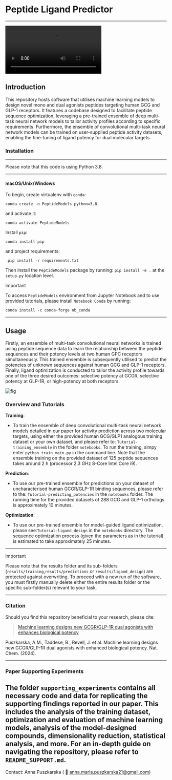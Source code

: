 # Peptide Ligand Predictor 
______________________________
![video](peptide_models/figures/video.mp4)

## Introduction 
This repository hosts software that utilises machine learning models to design 
novel mono and dual agonists peptides targeting human GCG and GLP-1 receptors. 
It features a codebase designed to facilitate peptide sequence optimization, 
leveraging a pre-trained ensemble of deep multi-task neural network models to
tailor activity profiles according to specific requirements. Furthermore, the 
ensemble of convolutional multi-task neural network models can be trained on
user-supplied peptide activity datasets, enabling the fine-tuning of ligand potency
for dual molecular targets.

### Installation
______________________________
Please note that this code is using Python 3.8.
______________________________

#### macOS/Unix/Windows
To begin, create virtualenv with ```conda```:

```conda create -n PeptideModels python=3.8```

and activate it:

```conda activate PeptideModels```

Install ```pip```:

``` conda install pip ```

and project requirements: 

``` pip install -r requirements.txt```

Then install the ```PeptideModels``` package by running:
```pip install -e .``` at the ```setup.py``` location level.

> [!IMPORTANT] 
> To access ```PeptideModels``` environment from Jupyter Notebook and to use
provided tutorials, please install ```Notebook Conda``` by running:

```conda install -c conda-forge nb_conda```
_____________________________

## Usage
Firstly, an ensemble of multi-task convolutional neural networks is trained using 
peptide sequence data to learn the relationship between the peptide sequences and
their potency levels at two human GPC receptors simultaneously. 
This trained ensemble is subsequently utilised to predict the potencies 
of unknown sequences against human GCG and GLP-1 receptors. Finally, ligand 
optimization is conducted to tailor the activity profile towards one of the three
desired outcomes: selective potency at GCGR, selective potency at 
GLP-1R, or high-potency at both receptors.

![fig](peptide_models/figures/diag.jpg)

### Overview and Tutorials

**Training**:
- To train the ensemble of deep convolutional multi-task neural network models
detailed in our paper for activity prediction across two molecular targets, 
using either the provided human GCG/GLP1 analogous training dataset or your own 
dataset, and please refer to:
```Tutorial-training_ensemble``` in the folder ```notebooks```. 
To run the training, simpy enter ``python train_main.py`` in the command line.
Note that the ensemble training on the provided dataset of 125 peptide sequences takes around 
2 h (processor 2.3 GHz 8-Core Intel Core i9).

**Prediction**:
- To use our pre-trained ensemble for predictions on your dataset of uncharacterised
human GCGR/GLP-1R binding sequences, please refer to the:
```Tutorial-predicting_potencies``` in the ```notebooks``` folder. The running time
for the provided datasets of 288 GCG and GLP-1 orthologs is approximately 10 minutes.

**Optimization**:
- To use our pre-trained ensemble for model-guided ligand optimization, please 
see:```Tutorial-ligand_design``` in the ```notebooks``` directory. The sequence 
optimization process (given the parameters as in the tutorial) is estimated to 
take approximately 25 minutes.

______________________________
> [!IMPORTANT]
> Please note that the results folder and its sub-folders 
> (```results/training```,```results/predictions``` or ```results/ligand_design```) 
> are protected against overwriting. To proceed with a new run of the software, 
> you must firstly manually delete either the entire results folder or the specific
> sub-folder(s) relevant to your task.
______________________________

### Citation
Should you find this repository beneficial to your research, please cite:
> [Machine learning designs new GCGR/GLP-1R dual agonists with enhances biological potency](https://www.nature.com/articles/s41557-024-01532-x)

Puszkarska, A.M., Taddese, B., Revell, J. et al. Machine learning designs new GCGR/GLP-1R
dual agonists with enhanced biological potency. Nat. Chem. (2024).
______________________________

### Paper Supporting Experiments 

The folder ```supporting_experiments``` contains all necessary code and data for replicating the 
supporting findings reported in our paper. This includes the analysis of the training dataset, 
optimization and evaluation of machine learning models, analysis 
of the model-designed compounds, dimensionality reduction, statistical analysis, 
and more. For an in-depth guide on navigating the repository, please refer to
```README_SUPPORT.md```.
-------------------------------
Contact: Anna Puszkarska ( :e-mail: anna.maria.puszkarska21@gmail.com)